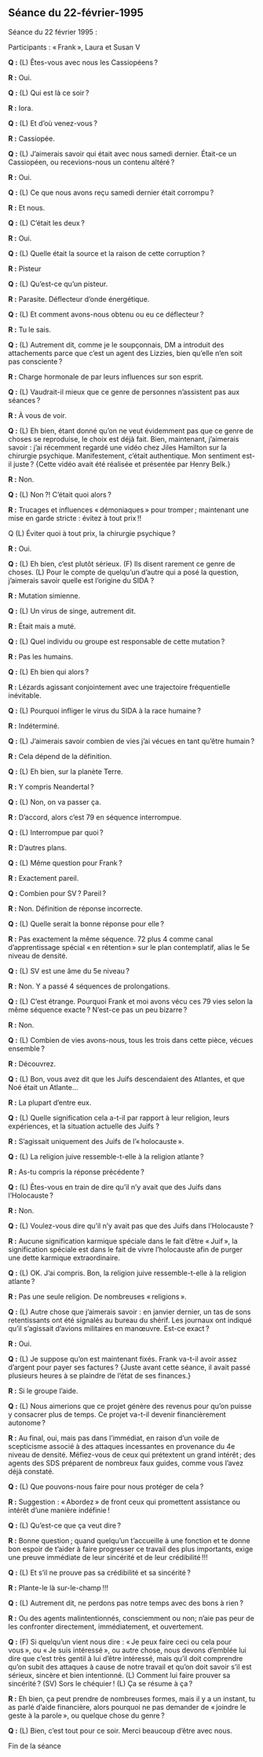## Séance du 22-février-1995

Séance du 22 février 1995 :

Participants : « Frank », Laura et Susan V

**Q :** (L) Êtes-vous avec nous les Cassiopéens ?

**R :** Oui.

**Q :** (L) Qui est là ce soir ?

**R :** Iora.

**Q :** (L) Et d’où venez-vous ?

**R :** Cassiopée.

**Q :** (L) J’aimerais savoir qui était avec nous samedi dernier. Était-ce un Cassiopéen, ou recevions-nous un contenu altéré ?

**R :** Oui.

**Q :** (L) Ce que nous avons reçu samedi dernier était corrompu ?

**R :** Et nous.

**Q :** (L) C’était les deux ?

**R :** Oui.

**Q :** (L) Quelle était la source et la raison de cette corruption ?

**R :** Pisteur

**Q :** (L) Qu’est-ce qu’un pisteur.

**R :** Parasite. Déflecteur d’onde énergétique.

**Q :** (L) Et comment avons-nous obtenu ou eu ce déflecteur ?

**R :** Tu le sais.

**Q :** (L) Autrement dit, comme je le soupçonnais, DM a introduit des attachements parce que c’est un agent des Lizzies, bien qu’elle n’en soit pas consciente ?

**R :** Charge hormonale de par leurs influences sur son esprit.

**Q :** (L) Vaudrait-il mieux que ce genre de personnes n’assistent pas aux séances ?

**R :** À vous de voir.

**Q :** (L) Eh bien, étant donné qu’on ne veut évidemment pas que ce genre de choses se reproduise, le choix est déjà fait. Bien, maintenant, j’aimerais savoir : j’ai récemment regardé une vidéo chez Jiles Hamilton sur la chirurgie psychique. Manifestement, c’était authentique. Mon sentiment est-il juste ? {Cette vidéo avait été réalisée et présentée par Henry Belk.}

**R :** Non.

**Q :** (L) Non ?! C’était quoi alors ?

**R :** Trucages et influences « démoniaques » pour tromper ; maintenant une mise en garde stricte : évitez à tout prix !!

Q (L) Éviter quoi à tout prix, la chirurgie psychique ?

**R :** Oui.

**Q :** (L) Eh bien, c’est plutôt sérieux. (F) Ils disent rarement ce genre de choses. (L) Pour le compte de quelqu’un d’autre qui a posé la question, j’aimerais savoir quelle est l’origine du SIDA ?

**R :** Mutation simienne.

**Q :** (L) Un virus de singe, autrement dit.

**R :** Était mais a muté.

**Q :** (L) Quel individu ou groupe est responsable de cette mutation ?

**R :** Pas les humains.

**Q :** (L) Eh bien qui alors ?

**R :** Lézards agissant conjointement avec une trajectoire fréquentielle inévitable.

**Q :** (L) Pourquoi infliger le virus du SIDA à la race humaine ?

**R :** Indéterminé.

**Q :** (L) J’aimerais savoir combien de vies j’ai vécues en tant qu’être humain ?

**R :** Cela dépend de la définition.

**Q :** (L) Eh bien, sur la planète Terre.

**R :** Y compris Neandertal ?

**Q :** (L) Non, on va passer ça.

**R :** D’accord, alors c’est 79 en séquence interrompue.

**Q :** (L) Interrompue par quoi ?

**R :** D’autres plans.

**Q :** (L) Même question pour Frank ?

**R :** Exactement pareil.

**Q :** Combien pour SV ? Pareil ?

**R :** Non. Définition de réponse incorrecte.

**Q :** (L) Quelle serait la bonne réponse pour elle ?

**R :** Pas exactement la même séquence. 72 plus 4 comme canal d’apprentissage spécial « en rétention » sur le plan contemplatif, alias le 5e niveau de densité.

**Q :** (L) SV est une âme du 5e niveau ?

**R :** Non. Y a passé 4 séquences de prolongations.

**Q :** (L) C’est étrange. Pourquoi Frank et moi avons vécu ces 79 vies selon la même séquence exacte ? N’est-ce pas un peu bizarre ?

**R :** Non.

**Q :** (L) Combien de vies avons-nous, tous les trois dans cette pièce, vécues ensemble ?

**R :** Découvrez.

**Q :** (L) Bon, vous avez dit que les Juifs descendaient des Atlantes, et que Noé était un Atlante…

**R :** La plupart d’entre eux.

**Q :** (L) Quelle signification cela a-t-il par rapport à leur religion, leurs expériences, et la situation actuelle des Juifs ?

**R :** S’agissait uniquement des Juifs de l’« holocauste ».

**Q :** (L) La religion juive ressemble-t-elle à la religion atlante ?

**R :** As-tu compris la réponse précédente ?

**Q :** (L) Êtes-vous en train de dire qu’il n’y avait que des Juifs dans l’Holocauste ?

**R :** Non.

**Q :** (L) Voulez-vous dire qu’il n’y avait pas que des Juifs dans l’Holocauste ?

**R :** Aucune signification karmique spéciale dans le fait d’être « Juif », la signification spéciale est dans le fait de vivre l’holocauste afin de purger une dette karmique extraordinaire.

**Q :** (L) OK. J’ai compris. Bon, la religion juive ressemble-t-elle à la religion atlante ?

**R :** Pas une seule religion. De nombreuses « religions ».

**Q :** (L) Autre chose que j’aimerais savoir : en janvier dernier, un tas de sons retentissants ont été signalés au bureau du shérif. Les journaux ont indiqué qu’il s’agissait d’avions militaires en manœuvre. Est-ce exact ?

**R :** Oui.

**Q :** (L) Je suppose qu’on est maintenant fixés. Frank va-t-il avoir assez d’argent pour payer ses factures ? {Juste avant cette séance, il avait passé plusieurs heures à se plaindre de l’état de ses finances.}

**R :** Si le groupe l’aide.

**Q :** (L) Nous aimerions que ce projet génère des revenus pour qu’on puisse y consacrer plus de temps. Ce projet va-t-il devenir financièrement autonome ?

**R :** Au final, oui, mais pas dans l’immédiat, en raison d’un voile de scepticisme associé à des attaques incessantes en provenance du 4e niveau de densité. Méfiez-vous de ceux qui prétextent un grand intérêt ; des agents des SDS préparent de nombreux faux guides, comme vous l’avez déjà constaté.

**Q :** (L) Que pouvons-nous faire pour nous protéger de cela ?

**R :** Suggestion : « Abordez » de front ceux qui promettent assistance ou intérêt d’une manière indéfinie !

**Q :** (L) Qu’est-ce que ça veut dire ?

**R :** Bonne question ; quand quelqu’un t’accueille à une fonction et te donne bon espoir de t’aider à faire progresser ce travail des plus importants, exige une preuve immédiate de leur sincérité et de leur crédibilité !!!

**Q :** (L) Et s’il ne prouve pas sa crédibilité et sa sincérité ?

**R :** Plante-le là sur-le-champ !!!

**Q :** (L) Autrement dit, ne perdons pas notre temps avec des bons à rien ?

**R :** Ou des agents malintentionnés, consciemment ou non; n’aie pas peur de les confronter directement, immédiatement, et ouvertement.

**Q :** (F) Si quelqu’un vient nous dire : « Je peux faire ceci ou cela pour vous », ou « Je suis intéressé », ou autre chose, nous devons d’emblée lui dire que c’est très gentil à lui d’être intéressé, mais qu’il doit comprendre qu’on subit des attaques à cause de notre travail et qu’on doit savoir s’il est sérieux, sincère et bien intentionné. (L) Comment lui faire prouver sa sincérité ? (SV) Sors le chéquier ! (L) Ça se résume à ça ?

**R :** Eh bien, ça peut prendre de nombreuses formes, mais il y a un instant, tu as parlé d’aide financière, alors pourquoi ne pas demander de « joindre le geste à la parole », ou quelque chose du genre ?

**Q :** (L) Bien, c’est tout pour ce soir. Merci beaucoup d’être avec nous.

Fin de la séance